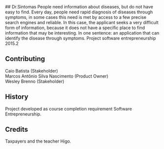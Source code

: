 <snippet>
## Dr.Sintomas
People need information about diseases, but do not have easy to find. Every day, people need rapid diagnosis of diseases through symptoms, in some cases this need is met by access to a few precise search engines and reliable. In this case, the applicant seeks a very difficult form of information, because it does not have a specific place to find information that may be interesting. In one sentence: an application that can identify the disease through symptoms.
Project software entrepreneurship 2015.2

## Contributing
Caio Batista (Stakeholder)<br>
Marcos Antônio Silva Nascimento (Product Owner)<br>
Wesley Brenno (Stakeholder)<br>

## History
Project developed as course completion requirement Software Entrepreneurship.

## Credits
Taxpayers and the teacher Higo.
</snippet>
